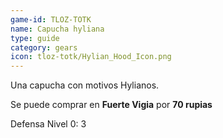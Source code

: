 ```yaml
---
game-id: TLOZ-TOTK
name: Capucha hyliana
type: guide
category: gears
icon: tloz-totk/Hylian_Hood_Icon.png
---
```

Una capucha con motivos Hylianos.

Se puede comprar en <strong>Fuerte Vigia</strong> por <strong>70 rupias</strong>

Defensa Nivel 0:  3